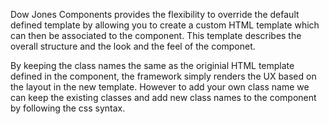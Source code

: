 ﻿Dow Jones Components provides the flexibility to override the default defined template by allowing you to create a custom HTML template which can then be associated to the component.
This template describes the overall structure and the look and the feel of the componet. 

By keeping the class names the same as the originial HTML template defined in the component, the framework simply renders the UX based on the layout in the new template.
However to add your own class name we can keep the existing classes and add new class names to the component by following the css syntax.






